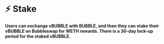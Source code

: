 # ⚡ Stake

**Users can exchange vBUBBLE with BUBBLE, and then they can stake their vBUBBLE on Bubbleswap for WETH rewards. There is a 30-day lock-up period for the staked vBUBBLE.**

<figure><img src="broken-reference" alt=""><figcaption></figcaption></figure>

